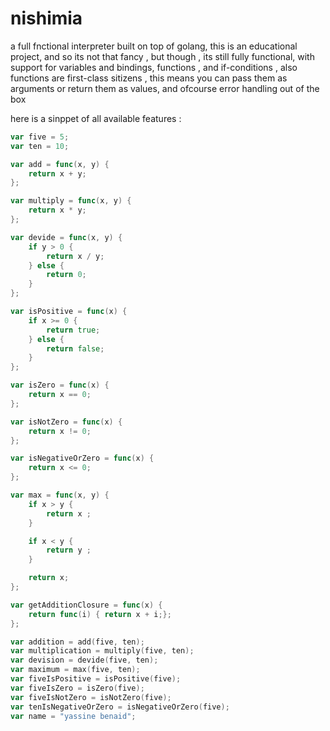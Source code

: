 # nishimia
a full fnctional interpreter built on top of golang, this is an educational project, and so its not that fancy , but though , its still fully functional, with support for
variables and bindings, functions , and if-conditions , also functions are first-class sitizens , this means you can pass them as arguments or return them as values, and ofcourse error handling out of the box

here is a sinppet of all available features :

```go
var five = 5;
var ten = 10;

var add = func(x, y) {
	return x + y;
};

var multiply = func(x, y) {
	return x * y;
};

var devide = func(x, y) {
	if y > 0 {
		return x / y;
	} else {
		return 0;
	}
};

var isPositive = func(x) {
	if x >= 0 {
		return true;
	} else {
		return false;
	}
};

var isZero = func(x) {
	return x == 0;
};

var isNotZero = func(x) {
	return x != 0;
};

var isNegativeOrZero = func(x) {
	return x <= 0;
};

var max = func(x, y) {
	if x > y {
		return x ;
	}

	if x < y {
		return y ;
	}

	return x;
};

var getAdditionClosure = func(x) {
	return func(i) { return x + i;};
};

var addition = add(five, ten);
var multiplication = multiply(five, ten);
var devision = devide(five, ten);
var maximum = max(five, ten);
var fiveIsPositive = isPositive(five);
var fiveIsZero = isZero(five);
var fiveIsNotZero = isNotZero(five);
var tenIsNegativeOrZero = isNegativeOrZero(five);
var name = "yassine benaid";
```
